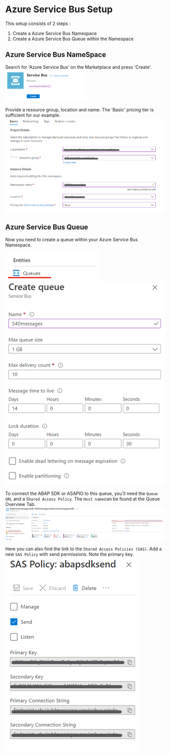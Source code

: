 # Azure Service Bus Setup
This setup consists of 2 steps :
1. Create a Azure Service Bus Namespace
2. Create a Azure Service Bus Queue within the Namespace

## Azure Service Bus NameSpace
Search for 'Azure Service Bus' on the Marketplace and press 'Create'.
<img src="images/ServiceBus/servicebuscreate.png" height=100>

Provide a resource group, location and name.
The 'Basic' pricing tier is sufficient for our example.
<img src="images/ServiceBus/servicebuscreate2.png">

## Azure Service Bus Queue
Now you need to create a queue within your Azure Service Bus Namespace.

<img src="images/ServiceBus/createqueue1.png">

<img src="images/ServiceBus/createqueue2.png">

To connect the ABAP SDK or ASAPIO to this queue, you'll need the `Queue URL` and a `Shared Access Policy`.
The `Host name`can be found at the Queue Overview Tab.
<img src="images/ServiceBus/queue_overview.png">

Here you can also find the link to the `Shared Access Policies (SAS)`. Add a new `SAS Policy` with send permissions. Note the primary key.
<img src="images/ServiceBus/SASPolicy.png">
